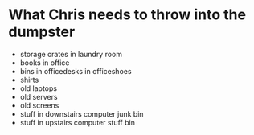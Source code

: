 # What Chris needs to throw into the dumpster

- storage crates in laundry room
- books in office
- bins in officedesks in officeshoes
- shirts
- old laptops
- old servers
- old screens
- stuff in downstairs computer junk bin
- stuff in upstairs computer stuff bin

